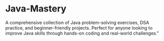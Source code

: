 # Java-Mastery
A comprehensive collection of Java problem-solving exercises, DSA practice, and beginner-friendly projects. Perfect for anyone looking to improve Java skills through hands-on coding and real-world challenges."
